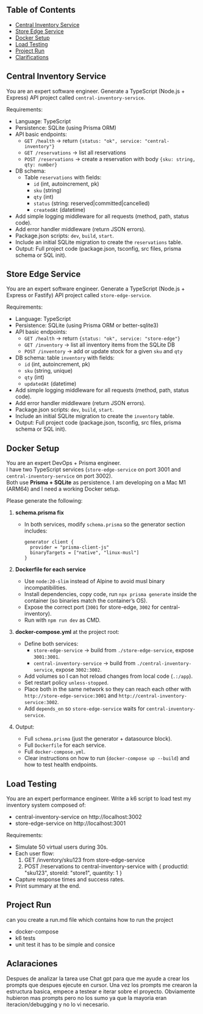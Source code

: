 ## Table of Contents

-   [Central Inventory Service](#central-inventory-service)
-   [Store Edge Service](#store-edge-service)
-   [Docker Setup](#docker-setup)
-   [Load Testing](#load-testing)
-   [Project Run](#project-run)
-   [Clarifications](#clarifications)

## Central Inventory Service

You are an expert software engineer. Generate a TypeScript (Node.js + Express) API project called `central-inventory-service`.

Requirements:

-   Language: TypeScript
-   Persistence: SQLite (using Prisma ORM)
-   API basic endpoints:
    -   `GET /health` → return `{status: "ok", service: "central-inventory"}`
    -   `GET /reservations` → list all reservations
    -   `POST /reservations` → create a reservation with body `{sku: string, qty: number}`
-   DB schema:
    -   Table `reservations` with fields:
        -   `id` (int, autoincrement, pk)
        -   `sku` (string)
        -   `qty` (int)
        -   `status` (string: reserved|committed|cancelled)
        -   `createdAt` (datetime)
-   Add simple logging middleware for all requests (method, path, status code).
-   Add error handler middleware (return JSON errors).
-   Package.json scripts: `dev`, `build`, `start`.
-   Include an initial SQLite migration to create the `reservations` table.
-   Output: Full project code (package.json, tsconfig, src files, prisma schema or SQL init).

## Store Edge Service

You are an expert software engineer. Generate a TypeScript (Node.js + Express or Fastify) API project called `store-edge-service`.

Requirements:

-   Language: TypeScript
-   Persistence: SQLite (using Prisma ORM or better-sqlite3)
-   API basic endpoints:
    -   `GET /health` → return `{status: "ok", service: "store-edge"}`
    -   `GET /inventory` → list all inventory items from the SQLite DB
    -   `POST /inventory` → add or update stock for a given `sku` and `qty`
-   DB schema: table `inventory` with fields:
    -   `id` (int, autoincrement, pk)
    -   `sku` (string, unique)
    -   `qty` (int)
    -   `updatedAt` (datetime)
-   Add simple logging middleware for all requests (method, path, status code).
-   Add error handler middleware (return JSON errors).
-   Package.json scripts: `dev`, `build`, `start`.
-   Include an initial SQLite migration to create the `inventory` table.
-   Output: Full project code (package.json, tsconfig, src files, prisma schema or SQL init).

## Docker Setup

You are an expert DevOps + Prisma engineer.  
I have two TypeScript services (`store-edge-service` on port 3001 and `central-inventory-service` on port 3002).  
Both use **Prisma + SQLite** as persistence. I am developing on a Mac M1 (ARM64) and I need a working Docker setup.

Please generate the following:

1. **schema.prisma fix**

    - In both services, modify `schema.prisma` so the generator section includes:
        ```prisma
        generator client {
          provider = "prisma-client-js"
          binaryTargets = ["native", "linux-musl"]
        }
        ```

2. **Dockerfile for each service**

    - Use `node:20-slim` instead of Alpine to avoid musl binary incompatibilities.
    - Install dependencies, copy code, run `npx prisma generate` inside the container (so binaries match the container’s OS).
    - Expose the correct port (`3001` for store-edge, `3002` for central-inventory).
    - Run with `npm run dev` as CMD.

3. **docker-compose.yml** at the project root:

    - Define both services:
        - `store-edge-service` → build from `./store-edge-service`, expose `3001:3001`.
        - `central-inventory-service` → build from `./central-inventory-service`, expose `3002:3002`.
    - Add volumes so I can hot reload changes from local code (`.:/app`).
    - Set restart policy `unless-stopped`.
    - Place both in the same network so they can reach each other with `http://store-edge-service:3001` and `http://central-inventory-service:3002`.
    - Add `depends_on` so `store-edge-service` waits for `central-inventory-service`.

4. Output:
    - Full `schema.prisma` (just the generator + datasource block).
    - Full `Dockerfile` for each service.
    - Full `docker-compose.yml`.
    - Clear instructions on how to run (`docker-compose up --build`) and how to test health endpoints.

## Load Testing

You are an expert performance engineer.
Write a k6 script to load test my inventory system composed of:

-   central-inventory-service on http://localhost:3002
-   store-edge-service on http://localhost:3001

Requirements:

-   Simulate 50 virtual users during 30s.
-   Each user flow:
    1. GET /inventory/sku123 from store-edge-service
    2. POST /reservations to central-inventory-service with { productId: "sku123", storeId: "store1", quantity: 1 }
-   Capture response times and success rates.
-   Print summary at the end.

## Project Run
can you create a run.md file which contains how to run the project
-    docker-compose
-    k6 tests
-    unit test
it has to be simple and consice

## Aclaraciones

Despues de analizar la tarea use Chat gpt para que me ayude a crear los prompts que despues ejecute en cursor. Una vez los prompts me crearon la estructura basica, empece a testear e iterar sobre el proyecto. Obviamente hubieron mas prompts pero no los sumo ya que la mayoria eran iteracion/debugging y no lo vi necesario.
